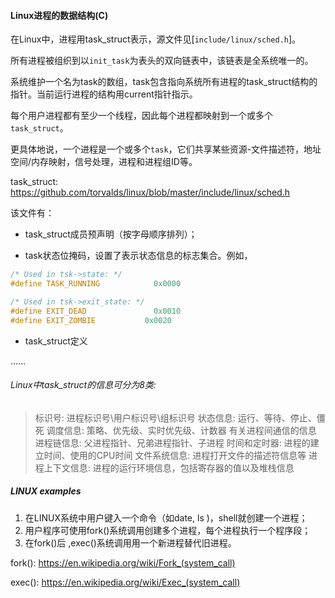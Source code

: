 #### Linux进程的数据结构(C)

​	在Linux中，进程用task_struct表示，源文件见[`include/linux/sched.h`]。

​	所有进程被组织到以`init_task`为表头的双向链表中，该链表是全系统唯一的。

​	系统维护一个名为task的数组，task包含指向系统所有进程的task_struct结构的指针。当前运行进程的结构用current指针指示。

​	每个用户进程都有至少一个线程，因此每个进程都映射到一个或多个`task_struct`。

​	更具体地说，一个进程是一个或多个`task`，它们共享某些资源-文件描述符，地址空间/内存映射，信号处理，进程和进程组ID等。

task_struct: https://github.com/torvalds/linux/blob/master/include/linux/sched.h



该文件有：

- task_struct成员预声明（按字母顺序排列）；

- task状态位掩码，设置了表示状态信息的标志集合。例如，

```c++
/* Used in tsk->state: */
#define TASK_RUNNING			0x0000

/* Used in tsk->exit_state: */
#define EXIT_DEAD			    0x0010
#define EXIT_ZOMBIE			  0x0020
```

- task_struct定义

……

###### Linux中task_struct的信息可分为8类:

> 标识号: 进程标识号\用户标识号\组标识号
> 状态信息: 运行、等待、停止、僵死
> 调度信息: 策略、优先级、实时优先级、计数器
> 有关进程间通信的信息
> 进程链信息: 父进程指针、兄弟进程指针、子进程
> 时间和定时器: 进程的建立时间、使用的CPU时间
> 文件系统信息: 进程打开文件的描述符信息等
> 进程上下文信息: 进程的运行环境信息，包括寄存器的值以及堆栈信息



##### LINUX examples

1. 在LINUX系统中用户键入一个命令（如date, ls )，shell就创建一个进程； 
2. 用户程序可使用fork()系统调用创建多个进程，每个进程执行一个程序段；
3. 在fork()后 ,exec()系统调用用一个新进程替代旧进程。

fork(): https://en.wikipedia.org/wiki/Fork_(system_call)

exec(): https://en.wikipedia.org/wiki/Exec_(system_call)

